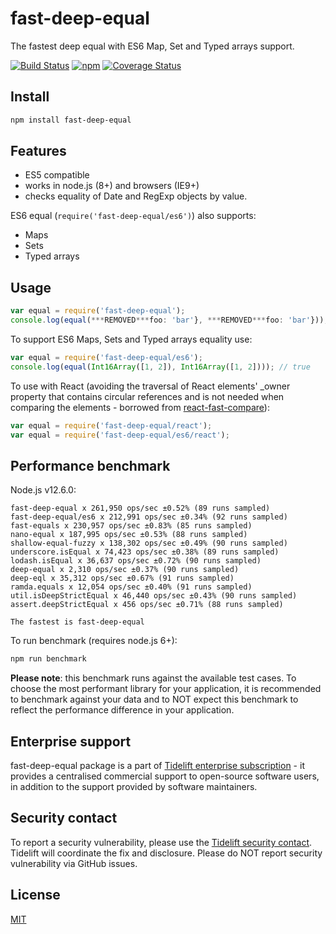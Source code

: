 # fast-deep-equal
The fastest deep equal with ES6 Map, Set and Typed arrays support.

[![Build Status](https://travis-ci.org/epoberezkin/fast-deep-equal.svg?branch=master)](https://travis-ci.org/epoberezkin/fast-deep-equal)
[![npm](https://img.shields.io/npm/v/fast-deep-equal.svg)](https://www.npmjs.com/package/fast-deep-equal)
[![Coverage Status](https://coveralls.io/repos/github/epoberezkin/fast-deep-equal/badge.svg?branch=master)](https://coveralls.io/github/epoberezkin/fast-deep-equal?branch=master)


## Install

```bash
npm install fast-deep-equal
```


## Features

- ES5 compatible
- works in node.js (8+) and browsers (IE9+)
- checks equality of Date and RegExp objects by value.

ES6 equal (`require('fast-deep-equal/es6')`) also supports:
- Maps
- Sets
- Typed arrays


## Usage

```javascript
var equal = require('fast-deep-equal');
console.log(equal(***REMOVED***foo: 'bar'}, ***REMOVED***foo: 'bar'})); // true
```

To support ES6 Maps, Sets and Typed arrays equality use:

```javascript
var equal = require('fast-deep-equal/es6');
console.log(equal(Int16Array([1, 2]), Int16Array([1, 2]))); // true
```

To use with React (avoiding the traversal of React elements' _owner
property that contains circular references and is not needed when
comparing the elements - borrowed from [react-fast-compare](https://github.com/FormidableLabs/react-fast-compare)):

```javascript
var equal = require('fast-deep-equal/react');
var equal = require('fast-deep-equal/es6/react');
```


## Performance benchmark

Node.js v12.6.0:

```
fast-deep-equal x 261,950 ops/sec ±0.52% (89 runs sampled)
fast-deep-equal/es6 x 212,991 ops/sec ±0.34% (92 runs sampled)
fast-equals x 230,957 ops/sec ±0.83% (85 runs sampled)
nano-equal x 187,995 ops/sec ±0.53% (88 runs sampled)
shallow-equal-fuzzy x 138,302 ops/sec ±0.49% (90 runs sampled)
underscore.isEqual x 74,423 ops/sec ±0.38% (89 runs sampled)
lodash.isEqual x 36,637 ops/sec ±0.72% (90 runs sampled)
deep-equal x 2,310 ops/sec ±0.37% (90 runs sampled)
deep-eql x 35,312 ops/sec ±0.67% (91 runs sampled)
ramda.equals x 12,054 ops/sec ±0.40% (91 runs sampled)
util.isDeepStrictEqual x 46,440 ops/sec ±0.43% (90 runs sampled)
assert.deepStrictEqual x 456 ops/sec ±0.71% (88 runs sampled)

The fastest is fast-deep-equal
```

To run benchmark (requires node.js 6+):

```bash
npm run benchmark
```

__Please note__: this benchmark runs against the available test cases. To choose the most performant library for your application, it is recommended to benchmark against your data and to NOT expect this benchmark to reflect the performance difference in your application.


## Enterprise support

fast-deep-equal package is a part of [Tidelift enterprise subscription](https://tidelift.com/subscription/pkg/npm-fast-deep-equal?utm_source=npm-fast-deep-equal&utm_medium=referral&utm_campaign=enterprise&utm_term=repo) - it provides a centralised commercial support to open-source software users, in addition to the support provided by software maintainers.


## Security contact

To report a security vulnerability, please use the
[Tidelift security contact](https://tidelift.com/security).
Tidelift will coordinate the fix and disclosure. Please do NOT report security vulnerability via GitHub issues.


## License

[MIT](https://github.com/epoberezkin/fast-deep-equal/blob/master/LICENSE)
